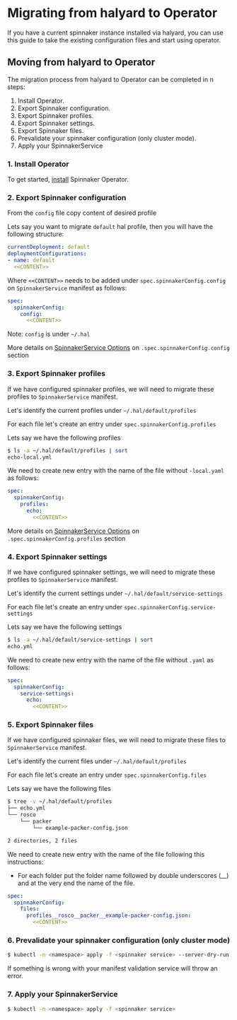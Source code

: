 # Migrating from halyard to Operator

If you have a current spinnaker instance installed via halyard, you can use this guide to take the existing 
configuration files and start using operator.

## Moving from halyard to Operator

The migration process from halyard to Operator can be completed in n steps:

1. Install Operator.
2. Export Spinnaker configuration.
3. Export Spinnaker profiles.
4. Export Spinnaker settings.
5. Export Spinnaker files. 
6. Prevalidate your spinnaker configuration (only cluster mode).
7. Apply your SpinnakerService

### 1. Install Operator

To get started, [install](../README.md) Spinnaker Operator. 

### 2. Export Spinnaker configuration 

From the `config` file copy content of desired profile 

Lets say you want to migrate `default` hal profile, then you will have the following structure:

```yaml
currentDeployment: default
deploymentConfigurations:
- name: default
  <<CONTENT>> 
```

Where `<<CONTENT>>` needs to be added under `spec.spinnakerConfig.config` on `SpinnakerService` manifest as follows:

```yaml
spec:
  spinnakerConfig:
    config:
      <<CONTENT>> 
```

Note: `config` is under `~/.hal`

More details on [SpinnakerService Options](options.md) on `.spec.spinnakerConfig.config` section

### 3. Export Spinnaker profiles

If we have configured spinnaker profiles, we will need to migrate these profiles to `SpinnakerService` manifest.

Let's identify the current profiles under  `~/.hal/default/profiles`

For each file let's create an entry under `spec.spinnakerConfig.profiles`

Lets say we have the following profiles 

```bash
$ ls -a ~/.hal/default/profiles | sort
echo-local.yml
```

We need to create new entry with the name of the file without `-local.yaml` as follows:

```yaml
spec:
  spinnakerConfig:
    profiles:
      echo: 
        <<CONTENT>>
```

More details on [SpinnakerService Options](options.md) on `.spec.spinnakerConfig.profiles` section

### 4. Export Spinnaker settings

If we have configured spinnaker settings, we will need to migrate these profiles to `SpinnakerService` manifest.

Let's identify the current settings under  `~/.hal/default/service-settings`

For each file let's create an entry under `spec.spinnakerConfig.service-settings`

Lets say we have the following settings 

```bash
$ ls -a ~/.hal/default/service-settings | sort
echo.yml
```

We need to create new entry with the name of the file without `.yaml` as follows:

```yaml
spec:
  spinnakerConfig:
    service-settings: 
      echo:
        <<CONTENT>>
```

### 5. Export Spinnaker files

If we have configured spinnaker files, we will need to migrate these files to `SpinnakerService` manifest.

Let's identify the current files under  `~/.hal/default/profiles`

For each file let's create an entry under `spec.spinnakerConfig.files`

Lets say we have the following files 

```bash
$ tree -v ~/.hal/default/profiles
├── echo.yml
└── rosco
    └── packer
        └── example-packer-config.json

2 directories, 2 files
```

We need to create new entry with the name of the file following  this instructions:
 
- For each folder put the folder name followed by double underscores (__) and at the very end the name of the file.

```yaml
spec:
  spinnakerConfig:
    files: 
      profiles__rosco__packer__example-packer-config.json:
        <<CONTENT>>
```

### 6. Prevalidate your spinnaker configuration (only cluster mode)

```bash
$ kubectl -n <namespace> apply -f <spinnaker service> --server-dry-run
```

If something is wrong with your manifest validation service will throw an error.

### 7. Apply your SpinnakerService

```bash
$ kubectl -n <namespace> apply -f <spinnaker service>
```
